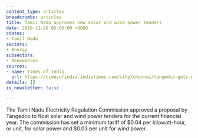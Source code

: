 ```yaml
---
content_type: articles
breadcrumbs: articles
title: Tamil Nadu approves new solar and wind power tenders
date: 2018-11-28 05:00:00 +0000
states:
- Tamil Nadu
sectors:
- Energy
subsectors:
- Renewables
sources:
- name: Times of India
  url: https://timesofindia.indiatimes.com/city/chennai/tangedco-gets-nod-to-float-tenders-for-solar-wind-power-projects/articleshowprint/66741967.cms
details: []
is_newsletter: false

---
```

The Tamil Nadu Electricity Regulation Commission approved a proposal by Tangedco to float solar and wind power tenders for the current financial year. The commission has set a minimum tariff of $0.04 per kilowatt-hour, or unit, for solar power and $0.03 per unit for wind power.
